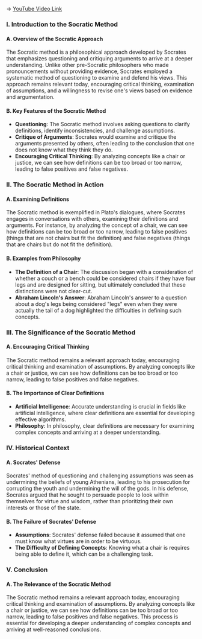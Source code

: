-> [YouTube Video Link](https://www.youtube.com/watch?v=swsWuxW21A8&list=PLzWd5Ny3vW3TmAbJH3fYMRjNUptY0uPW8&index=2&pp=iAQB)

### I. Introduction to the Socratic Method
#### A. Overview of the Socratic Approach

The Socratic method is a philosophical approach developed by Socrates that emphasizes questioning and critiquing arguments to arrive at a deeper understanding. Unlike other pre-Socratic philosophers who made pronouncements without providing evidence, Socrates employed a systematic method of questioning to examine and defend his views. This approach remains relevant today, encouraging critical thinking, examination of assumptions, and a willingness to revise one's views based on evidence and argumentation.

#### B. Key Features of the Socratic Method

- **Questioning**: The Socratic method involves asking questions to clarify definitions, identify inconsistencies, and challenge assumptions.
- **Critique of Arguments**: Socrates would examine and critique the arguments presented by others, often leading to the conclusion that one does not know what they think they do.
- **Encouraging Critical Thinking**: By analyzing concepts like a chair or justice, we can see how definitions can be too broad or too narrow, leading to false positives and false negatives.

### II. The Socratic Method in Action
#### A. Examining Definitions

The Socratic method is exemplified in Plato's dialogues, where Socrates engages in conversations with others, examining their definitions and arguments. For instance, by analyzing the concept of a chair, we can see how definitions can be too broad or too narrow, leading to false positives (things that are not chairs but fit the definition) and false negatives (things that are chairs but do not fit the definition).

#### B. Examples from Philosophy

- **The Definition of a Chair**: The discussion began with a consideration of whether a couch or a bench could be considered chairs if they have four legs and are designed for sitting, but ultimately concluded that these distinctions were not clear-cut.
- **Abraham Lincoln's Answer**: Abraham Lincoln's answer to a question about a dog's legs being considered "legs" even when they were actually the tail of a dog highlighted the difficulties in defining such concepts.

### III. The Significance of the Socratic Method
#### A. Encouraging Critical Thinking

The Socratic method remains a relevant approach today, encouraging critical thinking and examination of assumptions. By analyzing concepts like a chair or justice, we can see how definitions can be too broad or too narrow, leading to false positives and false negatives.

#### B. The Importance of Clear Definitions

- **Artificial Intelligence**: Accurate understanding is crucial in fields like artificial intelligence, where clear definitions are essential for developing effective algorithms.
- **Philosophy**: In philosophy, clear definitions are necessary for examining complex concepts and arriving at a deeper understanding.

### IV. Historical Context
#### A. Socrates' Defense

Socrates' method of questioning and challenging assumptions was seen as undermining the beliefs of young Athenians, leading to his prosecution for corrupting the youth and undermining the will of the gods. In his defense, Socrates argued that he sought to persuade people to look within themselves for virtue and wisdom, rather than prioritizing their own interests or those of the state.

#### B. The Failure of Socrates' Defense

- **Assumptions**: Socrates' defense failed because it assumed that one must know what virtues are in order to be virtuous.
- **The Difficulty of Defining Concepts**: Knowing what a chair is requires being able to define it, which can be a challenging task.

### V. Conclusion
#### A. The Relevance of the Socratic Method

The Socratic method remains a relevant approach today, encouraging critical thinking and examination of assumptions. By analyzing concepts like a chair or justice, we can see how definitions can be too broad or too narrow, leading to false positives and false negatives. This process is essential for developing a deeper understanding of complex concepts and arriving at well-reasoned conclusions.